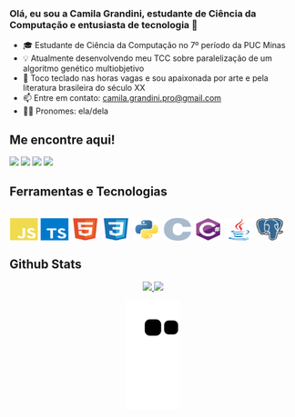  ### Olá, eu sou a Camila Grandini, estudante de Ciência da Computação e entusiasta de tecnologia 👋

- 🎓 Estudante de Ciência da Computação no 7º período da PUC Minas
- 💡 Atualmente desenvolvendo meu TCC sobre paralelização de um algoritmo genético multiobjetivo
- 🎹 Toco teclado nas horas vagas e sou apaixonada por arte e pela literatura brasileira do século XX
- 📫 Entre em contato: camila.grandini.pro@gmail.com
- 🧍‍♀️ Pronomes: ela/dela

<h2>Me encontre aqui!</h2>
<div> 
  <a href="https://instagram.com/caca_lacerda" target="_blank"><img src="https://img.shields.io/badge/-Instagram-%23E4405F?style=for-the-badge&logo=instagram&logoColor=white" target="_blank"></a>
 <a href="https://discord.com/channels/cams#2721
" target="_blank"><img src="https://img.shields.io/badge/Discord-7289DA?style=for-the-badge&logo=discord&logoColor=white" target="_blank"></a> 
  <a href = "mailto:cacagrandini@gmail.com"><img src="https://img.shields.io/badge/-Gmail-%23333?style=for-the-badge&logo=gmail&logoColor=white" target="_blank"></a>
  <a href="https://www.linkedin.com/in/camilagrandini/" target="_blank"><img src="https://img.shields.io/badge/-LinkedIn-%230077B5?style=for-the-badge&logo=linkedin&logoColor=white" target="_blank"></a> 
</div>

<h2>Ferramentas e Tecnologias</h2>
<div style="display: inline_block;"><br>
  <img align="center" alt="Camila-Js" height="40" width="50" src="https://raw.githubusercontent.com/devicons/devicon/master/icons/javascript/javascript-plain.svg">
  <img align="center" alt="Camila-PostgreSQL" height="40" width="50" src="https://raw.githubusercontent.com/devicons/devicon/master/icons/typescript/typescript-original.svg">
  <img align="center" alt="Camila-HTML" height="40" width="50" src="https://raw.githubusercontent.com/devicons/devicon/master/icons/html5/html5-original.svg">
  <img align="center" alt="Camila-CSS" height="40" width="50" src="https://raw.githubusercontent.com/devicons/devicon/master/icons/css3/css3-original.svg">
  <img align="center" alt="Camila-Python" height="40" width="50" src="https://raw.githubusercontent.com/devicons/devicon/master/icons/python/python-original.svg">
  <img align="center" alt="Camila-C" height="40" width="50" src="https://raw.githubusercontent.com/devicons/devicon/master/icons/c/c-original.svg">
  <img align="center" alt="Camila-C#" height="40" width="50" src="https://github.com/devicons/devicon/blob/master/icons/csharp/csharp-original.svg">
  <img align="center" alt="Camila-Java" height="40" width="50" src="https://raw.githubusercontent.com/devicons/devicon/master/icons/java/java-original.svg">
  <img align="center" alt="Camila-PostgreSQL" height="40" width="50" src="https://raw.githubusercontent.com/devicons/devicon/master/icons/postgresql/postgresql-original.svg">
</div>

<h2>Github Stats</h2>
<div align="center">
  <a href="https://github.com/camilagrandinii">
  <img height="180em" src="https://github-readme-stats.vercel.app/api?username=camilagrandinii&show_icons=true&theme=dracula&include_all_commits=true&count_private=true"/>
  <img height="180em" src="https://github-readme-stats.vercel.app/api/top-langs/?username=camilagrandinii&layout=compact&langs_count=7&theme=dracula"/>

  ![Snake animation](https://github.com/rafaballerini/rafaballerini/blob/output/github-contribution-grid-snake.svg)
</div>
